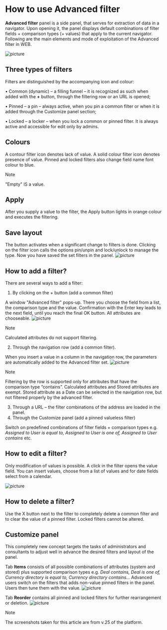 # How to use Advanced filter 

**Advanced filter** panel is a side panel, that serves for extraction of data in a navigator.
Upon opening it, the panel displays default combinations of filter fields + comparison types (+ values) that apply to the current navigator.
Following are the main elements and mode of exploitation of the Advanced filter in WEB.

![picture](pictures/advanced_filter_1.png)

## Three types of filters
Filters are distinguished by the accompanying icon and colour:

• Common (dynamic) – а filling funnel – it is recognized as such when added with the **+** button, through the filtering row or an URL is opened;

• Pinned – a pin – always active, when you pin a common filter or when it is added through the Customize panel section;

• Locked – a locker – when you lock a common or pinned filter. It is always active and accessible for edit only by admins.

## Colours
A contour filter icon denotes lack of value. A solid colour filter icon denotes presence of value.
Pinned and locked filters also change field name font colour to blue.
> [!NOTE]
> 
> "Empty" IS a value.

## Apply
After you supply а value to the filter, the Apply button lights in orange colour and executes the filtering.

## Save layout
The button activates when a significant change to filters is done. Clicking on the filter icon calls the options pin/unpin and lock/unlock to manage the type. Now you have saved the set filters in the panel.
![picture](pictures/advanced_filter_7.png)


## How to add a filter?
There are several ways to add a filter:
1. By clicking on the + button (add a common filter)

A window "Advanced filter" pops-up. There you choose the field from a list, the comparison type and the value. Confirmation with the Enter key leads to the next field, until you reach the final OK button. All attributes are chooseable.
![picture](pictures/advanced_filter_2.png)
> [!NOTE]
> 
> Calculated attributes do not support filtering.

2. Through the navigation row (add a common filter).

When you insert a value in a column in the navigation row, the parameters are automatically added to the Advanced filter set.
![picture](pictures/advanced_filter_3.png)
> [!NOTE]
> 
> Filtering by the row is supported only for attributes that have the comparison type “contains”. Calculated attributes and Stored attributes are exempt. Stored attribute as a Date can be selected in the navigation row, but not filtered properly by the advanced filter.

3. Through a URL – the filter combinations of the address are loaded in the panel.
4. Through the Customize panel (add a pinned valueless filter)
   
Switch on predefined combinations of filter fields + comparison types e.g. *Assigned to User is equal to, Assigned to User is one of, Assigned to User contains* etc. 

## How to edit a filter?
Only modification of values is possible. A click in the filter opens the value field. You can insert values, choose from a list of values and for date fields select from a calendar.

![picture](pictures/advanced_filter_4.png)

## How to delete a filter?
Use the X button next to the filter to completely delete a common filter and to clear the value of a pinned filter.
Locked filters cannot be altered.

## Customize panel
This completely new concept targets the tasks of administrators and consultants to adjust well in advance the desired filters and layout of the panel.

Tab **Items** consists of all possible combinations of attributes (system and stored) plus supported comparison types e.g. *Deal contains, Deal is one of, Currency directory is equal to, Currency directory contains…*
Advanced users switch on the filters that adds non-value pinned filters in the panel. Users then tune them with the value.
![picture](pictures/advanced_filter_5.png)

Tab **Reorder** contains all pinned and locked filters for further rearrangement or deletion.
![picture](pictures/advanced_filter_6.png)
> [!NOTE]
> 
> The screenshots taken for this article are from v.25 of the platform.

